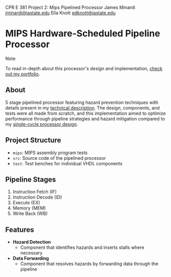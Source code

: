 CPR E 381 Project 2: Mips Pipelined Processor
James Minardi <jminardi@iastate.edu>
Ella Knott <edknott@iastate.edu>

# MIPS Hardware-Scheduled Pipeline Processor

> [!NOTE]
> To read in-depth about this processor's design and implementation, [check out my portfolio](http://localhost:4000/posts/MIPSProcessorTechnical/#51-design).

## About
5 stage pipelined processor featuring hazard prevention techniques with details present in my [technical description](http://localhost:4000/posts/MIPSProcessorTechnical/#51-design). The design, components, and tests were all made from scratch, and this implementation aimed to optimize performance through pipeline strategies and hazard mitigation compared to my [single-cycle processor design](https://github.com/jamesminardi/mips-single-cycle-processor).

## Project Structure
* `mips`: MIPS assembly program tests
* `src`: Source code of the pipelined processor
* `test`: Test benches for individual VHDL components

## Pipeline Stages
1. Instruction Fetch (IF)
2. Instruction Decode (ID)
3. Execute (EX)
4. Memory (MEM)
5. Write Back (WB)

## Features
* **Hazard Detection**
  * Component that identifies hazards and inserts stalls where necessary
* **Data Forwarding**
  * Component that resolves hazards by forwarding data through the pipeline
